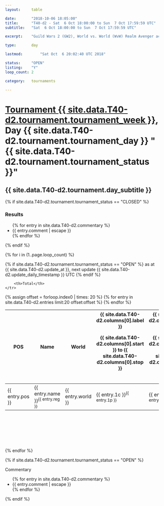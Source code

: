 ```yaml
---
layout: 	table

date: 		"2018-10-06 18:05:00"
title: 		"T40-d2 - Sat  6 Oct 18:00:00 to Sun  7 Oct 17:59:59 UTC"
subtitle: 	"Sat  6 Oct 18:00:00 to Sun  7 Oct 17:59:59 UTC"

excerpt:    "Guild Wars 2 (GW2), World vs. World (WvW) Realm Avenger achivement Tournament. \"Every Kill Counts\""

type:       day

lastmod: 		"Sat Oct  6 20:02:40 UTC 2018"

status:     "OPEN"
listing:    "Y"
loop_count: 2

category: 	tournaments

---
```

<div class="table_header">
    <h1><a href="{{ site.data.T40-d2.tournament.week_url }}">Tournament {{ site.data.T40-d2.tournament.tournament_week }}</a>, Day {{ site.data.T40-d2.tournament.tournament_day }} "{{ site.data.T40-d2.tournament.tournament_status }}"</h1>
    <h2>{{ site.data.T40-d2.tournament.day_subtitle }}</h2> 
</div>

{% if site.data.T40-d2.tournament.tournament_status == "CLOSED" %} 
<div class="commentary">
  <h3>Results</h3>
  <ul>
    {% for entry in site.data.T40-d2.commentary %}
    <li class="commentary_list">{{ entry.comment | escape }}</li>
    {% endfor %}
  </ul>
</div>
{% endif %}


{% for i in (1..page.loop_count) %}

{% if site.data.T40-d2.tournament.tournament_status == "OPEN" %} 
<span class="table_nextupdate">as at {{ site.data.T40-d2.update_at }}, next update {{ site.data.T40-d2.update_daily_timestamp }} UTC</span> 
{% endif %}

<table class="day_table">
  <colgroup>
    <col style="width:18px">
    <col style="width:55px">
    <col style="width:55px">
    <col style="width:12px">
    <col style="width:12px">
    <col style="width:12px">
    <col style="width:12px">
    <col style="width:12px">
    <col style="width:12px">
    <col style="width:12px">
    <col style="width:12px">
    <col style="width:12px">
    <col style="width:12px">
    <col style="width:12px">
    <col style="width:12px">
    <col style="width:12px">
    <col style="width:12px">
    <col style="width:12px">
    <col style="width:12px">
    <col style="width:12px">
    <col style="width:12px">
    <col style="width:12px">
    <col style="width:12px">
    <col style="width:12px">
    <col style="width:12px">
    <col style="width:12px">
    <col style="width:12px">
    <col style="width:18px">
  </colgroup>  
  <thead>
    <tr>
        <th>POS</th>
        <th class="AlignLeft">Name</th>
        <th class="AlignLeft">World</th>

<th><div class="label">{{ site.data.T40-d2.columns[0].label }}<p class="onhover">{{ site.data.T40-d2.columns[0].start }} to {{ site.data.T40-d2.columns[0].stop }}</p></div>​</th>
<th><div class="label">{{ site.data.T40-d2.columns[1].label }}<p class="onhover">{{ site.data.T40-d2.columns[1].start }} to {{ site.data.T40-d2.columns[1].stop }}</p></div>​</th>
<th><div class="label">{{ site.data.T40-d2.columns[2].label }}<p class="onhover">{{ site.data.T40-d2.columns[2].start }} to {{ site.data.T40-d2.columns[2].stop }}</p></div>​</th>
<th><div class="label">{{ site.data.T40-d2.columns[3].label }}<p class="onhover">{{ site.data.T40-d2.columns[3].start }} to {{ site.data.T40-d2.columns[3].stop }}</p></div>​</th>
<th><div class="label">{{ site.data.T40-d2.columns[4].label }}<p class="onhover">{{ site.data.T40-d2.columns[4].start }} to {{ site.data.T40-d2.columns[4].stop }}</p></div>​</th>
<th><div class="label">{{ site.data.T40-d2.columns[5].label }}<p class="onhover">{{ site.data.T40-d2.columns[5].start }} to {{ site.data.T40-d2.columns[5].stop }}</p></div>​</th>
<th><div class="label">{{ site.data.T40-d2.columns[6].label }}<p class="onhover">{{ site.data.T40-d2.columns[6].start }} to {{ site.data.T40-d2.columns[6].stop }}</p></div>​</th>
<th><div class="label">{{ site.data.T40-d2.columns[7].label }}<p class="onhover">{{ site.data.T40-d2.columns[7].start }} to {{ site.data.T40-d2.columns[7].stop }}</p></div>​</th>
<th><div class="label">{{ site.data.T40-d2.columns[8].label }}<p class="onhover">{{ site.data.T40-d2.columns[8].start }} to {{ site.data.T40-d2.columns[8].stop }}</p></div>​</th>
<th><div class="label">{{ site.data.T40-d2.columns[9].label }}<p class="onhover">{{ site.data.T40-d2.columns[9].start }} to {{ site.data.T40-d2.columns[9].stop }}</p></div>​</th>
<th><div class="label">{{ site.data.T40-d2.columns[10].label }}<p class="onhover">{{ site.data.T40-d2.columns[10].start }} to {{ site.data.T40-d2.columns[10].stop }}</p></div>​</th>

<th><div class="label">{{ site.data.T40-d2.columns[11].label }}<p class="onhover">{{ site.data.T40-d2.columns[11].start }} to {{ site.data.T40-d2.columns[11].stop }}</p></div>​</th>
<th><div class="label">{{ site.data.T40-d2.columns[12].label }}<p class="onhover">{{ site.data.T40-d2.columns[12].start }} to {{ site.data.T40-d2.columns[12].stop }}</p></div>​</th>
<th><div class="label">{{ site.data.T40-d2.columns[13].label }}<p class="onhover">{{ site.data.T40-d2.columns[13].start }} to {{ site.data.T40-d2.columns[13].stop }}</p></div>​</th>
<th><div class="label">{{ site.data.T40-d2.columns[14].label }}<p class="onhover">{{ site.data.T40-d2.columns[14].start }} to {{ site.data.T40-d2.columns[14].stop }}</p></div>​</th>
<th><div class="label">{{ site.data.T40-d2.columns[15].label }}<p class="onhover">{{ site.data.T40-d2.columns[15].start }} to {{ site.data.T40-d2.columns[15].stop }}</p></div>​</th>
<th><div class="label">{{ site.data.T40-d2.columns[16].label }}<p class="onhover">{{ site.data.T40-d2.columns[16].start }} to {{ site.data.T40-d2.columns[16].stop }}</p></div>​</th>
<th><div class="label">{{ site.data.T40-d2.columns[17].label }}<p class="onhover">{{ site.data.T40-d2.columns[17].start }} to {{ site.data.T40-d2.columns[17].stop }}</p></div>​</th>
<th><div class="label">{{ site.data.T40-d2.columns[18].label }}<p class="onhover">{{ site.data.T40-d2.columns[18].start }} to {{ site.data.T40-d2.columns[18].stop }}</p></div>​</th>
<th><div class="label">{{ site.data.T40-d2.columns[19].label }}<p class="onhover">{{ site.data.T40-d2.columns[19].start }} to {{ site.data.T40-d2.columns[19].stop }}</p></div>​</th>
<th><div class="label">{{ site.data.T40-d2.columns[20].label }}<p class="onhover">{{ site.data.T40-d2.columns[20].start }} to {{ site.data.T40-d2.columns[20].stop }}</p></div>​</th>

<th><div class="label">{{ site.data.T40-d2.columns[21].label }}<p class="onhover">{{ site.data.T40-d2.columns[21].start }} to {{ site.data.T40-d2.columns[21].stop }}</p></div>​</th>
<th><div class="label">{{ site.data.T40-d2.columns[22].label }}<p class="onhover">{{ site.data.T40-d2.columns[22].start }} to {{ site.data.T40-d2.columns[22].stop }}</p></div>​</th>
<th><div class="label">{{ site.data.T40-d2.columns[23].label }}<p class="onhover">{{ site.data.T40-d2.columns[23].start }} to {{ site.data.T40-d2.columns[23].stop }}</p></div>​</th>

        <th>Total</th>
    </tr>
  </thead>
  {% assign offset = forloop.index0 | times: 20 %}
<tbody>
{% for entry in site.data.T40-d2.entries limit:20 offset:offset %}
  <tr>
    <td class="pl{{ entry.pos }}">{{ entry.pos }}</td>
    <td class="AlignLeft">{{ entry.name }}<sup>{{ entry.reg }}</sup></td>
    <td class="AlignLeft">{{ entry.world }}</td>
    <td class="pl{{ entry.1p }}">{{ entry.1c }}<sup>{{ entry.1p }}</sup></td>
    <td class="pl{{ entry.2p }}">{{ entry.2c }}<sup>{{ entry.2p }}</sup></td>
    <td class="pl{{ entry.3p }}">{{ entry.3c }}<sup>{{ entry.3p }}</sup></td>
    <td class="pl{{ entry.4p }}">{{ entry.4c }}<sup>{{ entry.4p }}</sup></td>
    <td class="pl{{ entry.5p }}">{{ entry.5c }}<sup>{{ entry.5p }}</sup></td>
    <td class="pl{{ entry.6p }}">{{ entry.6c }}<sup>{{ entry.6p }}</sup></td>
    <td class="pl{{ entry.7p }}">{{ entry.7c }}<sup>{{ entry.7p }}</sup></td>
    <td class="pl{{ entry.8p }}">{{ entry.8c }}<sup>{{ entry.8p }}</sup></td>
    <td class="pl{{ entry.9p }}">{{ entry.9c }}<sup>{{ entry.9p }}</sup></td>
    <td class="pl{{ entry.10p }}">{{ entry.10c }}<sup>{{ entry.10p }}</sup></td>
    <td class="pl{{ entry.11p }}">{{ entry.11c }}<sup>{{ entry.11p }}</sup></td>
    <td class="pl{{ entry.12p }}">{{ entry.12c }}<sup>{{ entry.12p }}</sup></td>
    <td class="pl{{ entry.13p }}">{{ entry.13c }}<sup>{{ entry.13p }}</sup></td>
    <td class="pl{{ entry.14p }}">{{ entry.14c }}<sup>{{ entry.14p }}</sup></td>
    <td class="pl{{ entry.15p }}">{{ entry.15c }}<sup>{{ entry.15p }}</sup></td>
    <td class="pl{{ entry.16p }}">{{ entry.16c }}<sup>{{ entry.16p }}</sup></td>
    <td class="pl{{ entry.17p }}">{{ entry.17c }}<sup>{{ entry.17p }}</sup></td>
    <td class="pl{{ entry.18p }}">{{ entry.18c }}<sup>{{ entry.18p }}</sup></td>
    <td class="pl{{ entry.19p }}">{{ entry.19c }}<sup>{{ entry.19p }}</sup></td>
    <td class="pl{{ entry.20p }}">{{ entry.20c }}<sup>{{ entry.20p }}</sup></td>
    <td class="pl{{ entry.21p }}">{{ entry.21c }}<sup>{{ entry.21p }}</sup></td>
    <td class="pl{{ entry.22p }}">{{ entry.22c }}<sup>{{ entry.22p }}</sup></td>
    <td class="pl{{ entry.23p }}">{{ entry.23c }}<sup>{{ entry.23p }}</sup></td>
    <td class="pl{{ entry.24p }}">{{ entry.24c }}<sup>{{ entry.24p }}</sup></td>
    <td>{{ entry.total }}</td>
  </tr>
{% endfor %}  
</tbody>
</table>
<div class="leaderboard">
  <script async src="//pagead2.googlesyndication.com/pagead/js/adsbygoogle.js"></script>
  <!-- 728x90 -->
  <ins class="adsbygoogle"
       style="display:inline-block;width:728px;height:90px"
       data-ad-client="ca-pub-3274917281288240"
       data-ad-slot="3870538733"></ins>
  <script>
  (adsbygoogle = window.adsbygoogle || []).push({});
  </script>    
</div>
<br />
{% endfor %}

{% if site.data.T40-d2.tournament.tournament_status == "OPEN" %} 
<div class="commentary">
  <span class="commentary_title">Commentary</span>
  <ul>
    {% for entry in site.data.T40-d2.commentary %}
    <li class="commentary_list">{{ entry.comment | escape }}</li>
    {% endfor %}
  </ul>
</div>
{% endif %}



